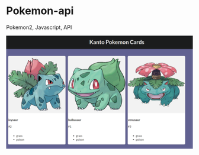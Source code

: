 # Pokemon-api
Pokemon2, Javascript, API

![Pokemon2-Javascript+API](https://github.com/dianavile/Pokemon-api/blob/main/Pokemon2-Api.PNG)
